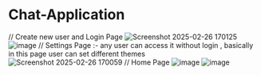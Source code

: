 # Chat-Application
// Create new user and Login Page 
![Screenshot 2025-02-26 170125](https://github.com/user-attachments/assets/623c0460-936c-4b7f-bbad-fb996802b491)
![image](https://github.com/user-attachments/assets/3642f3bd-6935-47e6-be35-1d26e9c596c9)
// Settings Page :- any user can access it without login , basically in this page user can set different themes 
![Screenshot 2025-02-26 170059](https://github.com/user-attachments/assets/1d6ba63d-ec4a-4f54-9d82-4a35daa50efa)
// Home Page 
![image](https://github.com/user-attachments/assets/331fcb37-d76c-41bc-a216-50e807cc73c6)
![image](https://github.com/user-attachments/assets/c2bc03d7-7aed-440f-b88d-097b97b8d432)
